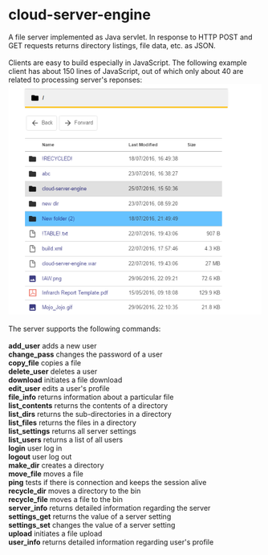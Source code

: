 # cloud-server-engine
A file server implemented as Java servlet. In response to HTTP POST and GET requests returns directory listings, file data, etc. as JSON.<br>   
Clients are easy to build especially in JavaScript. The following example client has about 150 lines of JavaScript, out of which only about 40 are related to processing server's reponses:<br>
![Simple client demo](https://raw.githubusercontent.com/assen-antov/cloud-server-engine/master/doc/engine-client.png)<br>
<br>
The server supports the following commands:<br><br>
<strong>add_user</strong> adds a new user<br>
<strong>change_pass</strong> changes the password of a user<br>
<strong>copy_file</strong> copies a file<br>
<strong>delete_user</strong> deletes a user<br>
<strong>download</strong>  initiates a file download<br>
<strong>edit_user</strong> edits a user's profile<br>
<strong>file_info</strong> returns information about a particular file<br>
<strong>list_contents</strong> returns the contents of a directory<br>
<strong>list_dirs</strong> returns the sub-directories in a directory<br>
<strong>list_files</strong> returns the files in a directory<br>
<strong>list_settings</strong> returns all server settings<br>
<strong>list_users</strong>  returns a list of all users<br>
<strong>login</strong> user log in<br>
<strong>logout</strong> user log out<br>
<strong>make_dir</strong> creates a directory<br>
<strong>move_file</strong>  moves a file<br>
<strong>ping</strong>  tests if there is connection and keeps the session alive<br>
<strong>recycle_dir</strong> moves a directory to the bin<br>
<strong>recycle_file</strong>  moves a file to the bin<br>
<strong>server_info</strong> returns detailed information regarding the server<br>
<strong>settings_get</strong>  returns the value of a server setting<br>
<strong>settings_set</strong>  changes the value of a server setting<br>
<strong>upload</strong>  initiates a file upload<br>
<strong>user_info</strong> returns detailed information regarding user's profile<br>
